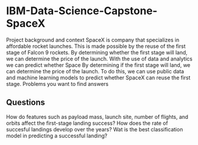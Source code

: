 # IBM-Data-Science-Capstone-SpaceX
Project background and context
SpaceX is company that specializes in affordable rocket launches. This is made possible by the reuse of the first stage of Falcon 9 rockets. By determining whether the first stage will land, we can determine the price of the launch. With the use of data and analytics we can predict whether Space 
By determining if the first stage will land, we can determine the price of the launch. To do this, we can use public data and machine learning models to predict whether SpaceX can reuse the first stage.
Problems you want to find answers
## Questions
How do features such as payload mass, launch site, number of flights, and orbits affect the first-stage landing success?
How does the rate of succesful landings develop over the years?
Wat is the best classification model in predicting a successful landing?

